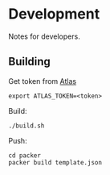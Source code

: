 Development
===========

Notes for developers.


Building
--------

Get token from [Atlas](https://atlas.hashicorp.com/settings/tokens)

    export ATLAS_TOKEN=<token>
    
Build:
    
    ./build.sh


Push:

    cd packer
    packer build template.json
